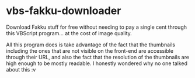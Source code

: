 # vbs-fakku-downloader
Download Fakku stuff for free without needing to pay a single cent through this VBScript program... at the cost of image quality.

All this program does is take advantage of the fact that the thumbnails including the ones that are not visible on the front-end are accessible through their URL, and also the fact that the resolution of the thumbnails are high enough to be mostly readable. I honestly wondered why no one talked about this :v
